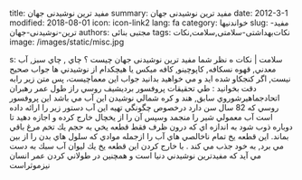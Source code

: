title: مفید ترین نوشیدنی جهان
summary: مفید ترین نوشیدنی جهان
date: 2012-3-1
modified: 2018-08-01
icon:  icon-link2
lang: fa
category: خواندنیها
slug: مفید-ترین-نوشیدنی-جهان
authors: مجتبی بنائی
tags: نکات‌بهداشتی‌-‌سلامتی,سلامت,نکات
image: /images/static/misc.jpg

s: سلامت | نکات ه نظر شما مفید ترین نوشیدنی جهان چیست ؟  چاي , چاي سبز, آب معدني, قهوه نسكافه, كاپوچينو, كافه ميكس يا  هيچكدام از نوشيدني ها جواب صحيح نيست, اگر كنجكاو شده ايد و مي خواهيد بدانيد جواب اين معماچيست، پس متن زير رابه دقت بخوانيد :  طي تحقيقات پروفسور برديشيف روسي راز طول عمر رهبران اتحادجماهيرشوروي سابق, هند و كره شمالي نوشيدن اين آب مي باشد  اين پروفسور روسي كه 82 سال سن دارد درخصوص چگونگي تهيه اين آب دستور زير را ارائه داده است    آب معمولي شير را منجمد وسپس آن را از يخچال خارج كرده و اجازه دهيد تا دوباره ذوب شود به اندازه اي كه درون ظرف فقط قطعه يخي به حجم يك تخم مرغ باقي بماند. اين قطعه يخ تمام ناخالصي هاي آب را ازجمله موادي كه سلول هاي بدن را از بين مي برد, به خود جذب مي كند .    با خارج كردن اين قطعه يخ يك ليوان آب سبك به دست مي آيد كه مفيدترين نوشيدني دنيا است   و همچنين در طولاني كردن عمر انسان نيزموثراست